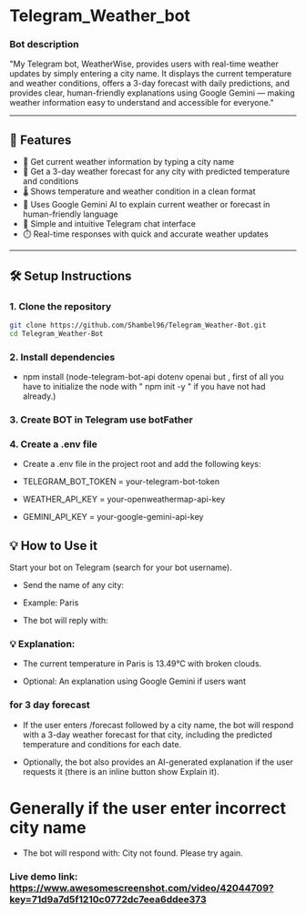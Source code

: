 # Telegram_Weather_bot

### Bot description

"My Telegram bot, WeatherWise, provides users with real-time weather updates by simply entering a city name. It displays the current temperature and weather conditions, offers a 3-day forecast with daily predictions, and provides clear, human-friendly explanations using Google Gemini — making weather information easy to understand and accessible for everyone."

---

## 🚀 Features

- 📍 Get current weather information by typing a city name
- 📆 Get a 3-day weather forecast for any city with predicted temperature and conditions
- 🌡️ Shows temperature and weather condition in a clean format
- 🤖 Uses Google Gemini AI to explain current weather or forecast in human-friendly language
- 💬 Simple and intuitive Telegram chat interface
- ⏱️ Real-time responses with quick and accurate weather updates

---

## 🛠️ Setup Instructions

### 1. Clone the repository

```bash
git clone https://github.com/Shambel96/Telegram_Weather-Bot.git
cd Telegram_Weather-Bot
```

### 2. Install dependencies

- npm install (node-telegram-bot-api dotenv openai but , first of all you have to initialize the node with " npm init -y " if you have not had already.)

### 3. Create BOT in Telegram use botFather

### 4. Create a .env file

- Create a .env file in the project root and add the following keys:

- TELEGRAM_BOT_TOKEN = your-telegram-bot-token
- WEATHER_API_KEY = your-openweathermap-api-key
- GEMINI_API_KEY = your-google-gemini-api-key

## 💡 How to Use it

Start your bot on Telegram (search for your bot username).

- Send the name of any city:

- Example: Paris

- The bot will reply with:

### 💡 Explanation:

- The current temperature in Paris is 13.49°C with broken clouds.

- Optional: An explanation using Google Gemini if users want

### for 3 day forecast

- If the user enters /forecast followed by a city name,
  the bot will respond with a 3-day weather forecast for that city,
  including the predicted temperature and conditions for each date.

- Optionally, the bot also provides an AI-generated explanation if the user requests it (there is an inline button show Explain it).

# Generally if the user enter incorrect city name

- The bot will respond with: City not found. Please try again.

### Live demo link: https://www.awesomescreenshot.com/video/42044709?key=71d9a7d5f1210c0772dc7eea6ddee373
